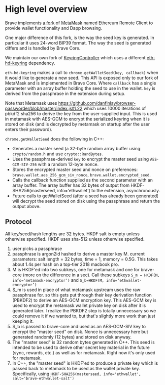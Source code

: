 # High level overview

Brave implements [a fork](https://github.com/brave/ethereum-remote-client) of [MetaMask](https://github.com/MetaMask/metamask-extension) named Ethereum Remote Client to provide wallet functionality and Dapp browsing.

One major difference of this fork, is the way the seed key is generated. In particular it uses 24-word BIP39 format. The way the seed is generated differs and is handled by Brave Core.

We maintain our own fork of [KeyringController](https://github.com/brave/KeyringController) which uses a different [eth-hd-keyring](https://github.com/brave/eth-hd-keyring) dependency.

`eth-hd-keyring` makes a call to `chrome.getWalletSeed(key, callback)` when it would like to generate a new seed.
This API is exposed only to our fork of MetaMask and is implemented in Brave Core.  Where `callback` has a single parameter with an array buffer holding the seed to use in the wallet. `key` is derived from the passphrase in the extension during setup.

Note that Metamask uses https://github.com/danfinlay/browser-passworder/blob/master/index.js#L22 which uses 10000 iterations of pbkdf2 sha256 to derive the key from the user-supplied input. This is used in metamask with AES-GCM to encrypt the serialized keyring when it is stored on disk (and is decrypted by metamask on startup after the user enters their password).

`chrome.getWalletSeed` does the following in C++:

- Generates a master seed (a 32-byte random array buffer using `crypto/random.h` and use `crypto::RandBytes`.
- Uses the passphrase-derived `key` to encrypt the master seed using `AES-GCM-SIV-256` with a random 12-byte nonce.
- Stores the encrypted master seed and nonce on preferences: `brave.wallet.aes_256_gcm_siv_nonce`, `brave.wallet.encrypted_seed`.
- Calls the callback function supplied as the second parameter with an array buffer. The array buffer has 32 bytes of output from HKDF-SHA256(masterseed, info='ethwallet') to the extension, asynchronously.
- Future calls to getWalletSeed (after a seed has already been generated) will decrypt the seed stored on disk using the passphrase and return the output above.


## Protocol

All key/seed/hash lengths are 32 bytes. HKDF salt is empty unless otherwise specified. HKDF uses sha-512 unless otherwise specified.

1. user picks a passphrase
2. passphrase is argon2id hashed to derive a master key M. current parameters: salt length = 32 bytes, time = 1, memory = 0.5G. This takes about 1.4s per hash on a top-tier 2018 macbook pro.
3. M is HKDF'ed into two subkeys, one for metamask and one for brave-core (more on the difference in a sec). Call these subkeys `S_m = HKDF(M, info=’metamask-encryptor’)` and `S_b=HKDF(M, info=’ethwallet-encryptor’)`
4. S_m is used in place of what metamask upstream uses the raw passphrase for. so this gets put through their key derivation function (PBKDF2) to derive an AES-GCM encryption key. This AES-GCM key is used to encrypt the metamask wallet private key on disk after it is generated later. I realize the PBKDF2 step is totally unnecessary so we could remove it if we wanted to, but that's slightly more work than just keeping it.
5. S_b is passed to brave-core and used as an AES-GCM-SIV key to encrypt the "master seed" on disk. Nonce is unnecessary here but generated randomly (12 bytes) and stored on disk anyway.
6. The "master seed" is 32 random bytes generated in C++. This seed is intended to be used to derive other secret key material in the future (sync, rewards, etc.) as well as for metamask. Right now it's only used for metamask.
7. In C++, the "master seed" is HKDF'ed to produce a private key which is passed back to metamask to be used as the wallet private key. Specifically, using `HKDF-SHA256(masterseed, info='ethwallet', salt='brave-ethwallet-salt')` 
